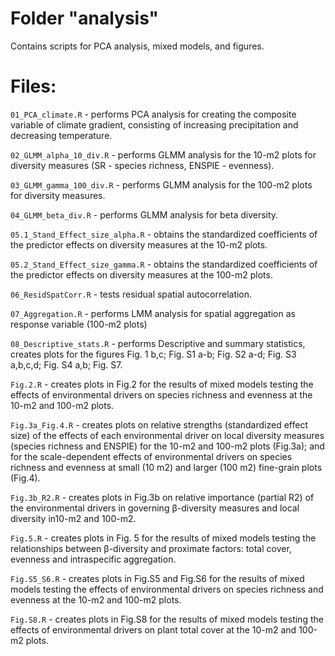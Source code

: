 # Folder "analysis"

Contains scripts for PCA analysis, mixed models, and figures.

# Files:

`01_PCA_climate.R` -  performs PCA analysis for creating the composite variable of climate gradient, consisting of increasing precipitation and decreasing temperature.


`02_GLMM_alpha_10_div.R` -  performs GLMM analysis for the 10-m2 plots for diversity measures (SR - species richness, ENSPIE - evenness).


`03_GLMM_gamma_100_div.R` -  performs GLMM analysis for the 100-m2 plots for diversity measures.


`04_GLMM_beta_div.R` -  performs GLMM analysis for beta diversity.


`05.1_Stand_Effect_size_alpha.R` - obtains  the standardized coefficients of the predictor effects on diversity measures at the 10-m2 plots.


`05.2_Stand_Effect_size_gamma.R` - obtains  the standardized coefficients of the predictor effects on diversity measures at the 100-m2 plots.


`06_ResidSpatCorr.R` - tests residual spatial autocorrelation.


`07_Aggregation.R` -  performs LMM analysis for spatial aggregation as response variable (100-m2 plots)


`08_Descriptive_stats.R` - performs Descriptive and summary statistics, creates plots for the figures Fig. 1 b,c;  Fig. S1 a-b; Fig. S2 a-d; Fig. S3 a,b,c,d; Fig. S4 a,b; Fig. S7.


`Fig.2.R` - creates plots in Fig.2 for the results of  mixed models testing the effects of environmental drivers on species richness and evenness at the 10-m2 and 100-m2 plots. 


`Fig.3a_Fig.4.R` - creates plots on relative strengths (standardized effect size) of the effects of each environmental driver on local diversity measures (species richness and ENSPIE) for the 10-m2 and 100-m2 plots (Fig.3a); and for the scale-dependent effects of environmental drivers on  species richness and evenness at small (10 m2) and larger (100 m2) fine-grain plots (Fig.4).  


`Fig.3b_R2.R` - creates plots in Fig.3b on relative importance (partial R2) of the environmental drivers in governing β-diversity measures and local diversity in10-m2 and 100-m2.


`Fig.5.R` - creates plots in Fig. 5 for the results of  mixed models testing the relationships between β-diversity and proximate factors: total cover, evenness and intraspecific aggregation.


`Fig.S5_S6.R` - creates plots in Fig.S5 and Fig.S6 for the results of  mixed models testing the effects of environmental drivers on species richness and evenness at the 10-m2 and 100-m2 plots. 


`Fig.S8.R` - creates plots in Fig.S8 for the results of mixed models testing the effects of environmental drivers on plant total cover at the 10-m2 and 100-m2 plots. 